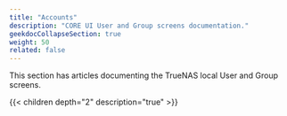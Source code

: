 ```yaml
---
title: "Accounts"
description: "CORE UI User and Group screens documentation."
geekdocCollapseSection: true
weight: 50
related: false
---
```


This section has articles documenting the TrueNAS local User and Group screens.

{{< children depth="2" description="true" >}}
